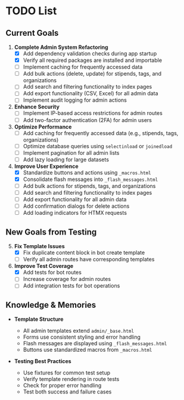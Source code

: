 # TODO List

## Current Goals
1. **Complete Admin System Refactoring**
   - [x] Add dependency validation checks during app startup
   - [x] Verify all required packages are installed and importable
   - [ ] Implement caching for frequently accessed data
   - [ ] Add bulk actions (delete, update) for stipends, tags, and organizations
   - [ ] Add search and filtering functionality to index pages
   - [ ] Add export functionality (CSV, Excel) for all admin data
   - [ ] Implement audit logging for admin actions

2. **Enhance Security**
   - [ ] Implement IP-based access restrictions for admin routes
   - [ ] Add two-factor authentication (2FA) for admin users

3. **Optimize Performance**
   - [ ] Add caching for frequently accessed data (e.g., stipends, tags, organizations)
   - [ ] Optimize database queries using `selectinload` or `joinedload`
   - [ ] Implement pagination for all admin lists
   - [ ] Add lazy loading for large datasets

4. **Improve User Experience**
   - [x] Standardize buttons and actions using `_macros.html`
   - [x] Consolidate flash messages into `_flash_messages.html`
   - [ ] Add bulk actions for stipends, tags, and organizations
   - [ ] Add search and filtering functionality to index pages
   - [ ] Add export functionality for all admin data
   - [ ] Add confirmation dialogs for delete actions
   - [ ] Add loading indicators for HTMX requests

## New Goals from Testing
5. **Fix Template Issues**
   - [x] Fix duplicate content block in bot create template
   - [ ] Verify all admin routes have corresponding templates

6. **Improve Test Coverage**
   - [x] Add tests for bot routes
   - [ ] Increase coverage for admin routes
   - [ ] Add integration tests for bot operations

## Knowledge & Memories
- **Template Structure**
  * All admin templates extend `admin/_base.html`
  * Forms use consistent styling and error handling
  * Flash messages are displayed using `_flash_messages.html`
  * Buttons use standardized macros from `_macros.html`

- **Testing Best Practices**
  * Use fixtures for common test setup
  * Verify template rendering in route tests
  * Check for proper error handling
  * Test both success and failure cases


